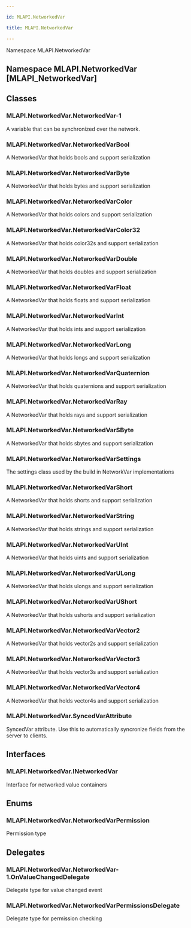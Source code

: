 ```yaml
---

id: MLAPI.NetworkedVar

title: MLAPI.NetworkedVar

---
```


Namespace MLAPI.NetworkedVar

## Namespace MLAPI.NetworkedVar [MLAPI_NetworkedVar]

<div class="markdown level0 summary" markdown="1">

</div>

<div class="markdown level0 conceptual" markdown="1">

</div>

<div class="markdown level0 remarks" markdown="1">

</div>

## Classes

### MLAPI.NetworkedVar.NetworkedVar-1

<div class="section" markdown="1">

A variable that can be synchronized over the network.

</div>

### MLAPI.NetworkedVar.NetworkedVarBool

<div class="section" markdown="1">

A NetworkedVar that holds bools and support serialization

</div>

### MLAPI.NetworkedVar.NetworkedVarByte

<div class="section" markdown="1">

A NetworkedVar that holds bytes and support serialization

</div>

### MLAPI.NetworkedVar.NetworkedVarColor

<div class="section" markdown="1">

A NetworkedVar that holds colors and support serialization

</div>

### MLAPI.NetworkedVar.NetworkedVarColor32

<div class="section" markdown="1">

A NetworkedVar that holds color32s and support serialization

</div>

### MLAPI.NetworkedVar.NetworkedVarDouble

<div class="section" markdown="1">

A NetworkedVar that holds doubles and support serialization

</div>

### MLAPI.NetworkedVar.NetworkedVarFloat

<div class="section" markdown="1">

A NetworkedVar that holds floats and support serialization

</div>

### MLAPI.NetworkedVar.NetworkedVarInt

<div class="section" markdown="1">

A NetworkedVar that holds ints and support serialization

</div>

### MLAPI.NetworkedVar.NetworkedVarLong

<div class="section" markdown="1">

A NetworkedVar that holds longs and support serialization

</div>

### MLAPI.NetworkedVar.NetworkedVarQuaternion

<div class="section" markdown="1">

A NetworkedVar that holds quaternions and support serialization

</div>

### MLAPI.NetworkedVar.NetworkedVarRay

<div class="section" markdown="1">

A NetworkedVar that holds rays and support serialization

</div>

### MLAPI.NetworkedVar.NetworkedVarSByte

<div class="section" markdown="1">

A NetworkedVar that holds sbytes and support serialization

</div>

### MLAPI.NetworkedVar.NetworkedVarSettings

<div class="section" markdown="1">

The settings class used by the build in NetworkVar implementations

</div>

### MLAPI.NetworkedVar.NetworkedVarShort

<div class="section" markdown="1">

A NetworkedVar that holds shorts and support serialization

</div>

### MLAPI.NetworkedVar.NetworkedVarString

<div class="section" markdown="1">

A NetworkedVar that holds strings and support serialization

</div>

### MLAPI.NetworkedVar.NetworkedVarUInt

<div class="section" markdown="1">

A NetworkedVar that holds uints and support serialization

</div>

### MLAPI.NetworkedVar.NetworkedVarULong

<div class="section" markdown="1">

A NetworkedVar that holds ulongs and support serialization

</div>

### MLAPI.NetworkedVar.NetworkedVarUShort

<div class="section" markdown="1">

A NetworkedVar that holds ushorts and support serialization

</div>

### MLAPI.NetworkedVar.NetworkedVarVector2

<div class="section" markdown="1">

A NetworkedVar that holds vector2s and support serialization

</div>

### MLAPI.NetworkedVar.NetworkedVarVector3

<div class="section" markdown="1">

A NetworkedVar that holds vector3s and support serialization

</div>

### MLAPI.NetworkedVar.NetworkedVarVector4

<div class="section" markdown="1">

A NetworkedVar that holds vector4s and support serialization

</div>

### MLAPI.NetworkedVar.SyncedVarAttribute

<div class="section" markdown="1">

SyncedVar attribute. Use this to automatically syncronize fields from
the server to clients.

</div>

## Interfaces

### MLAPI.NetworkedVar.INetworkedVar

<div class="section" markdown="1">

Interface for networked value containers

</div>

## Enums

### MLAPI.NetworkedVar.NetworkedVarPermission

<div class="section" markdown="1">

Permission type

</div>

## Delegates

### MLAPI.NetworkedVar.NetworkedVar-1.OnValueChangedDelegate

<div class="section" markdown="1">

Delegate type for value changed event

</div>

### MLAPI.NetworkedVar.NetworkedVarPermissionsDelegate

<div class="section" markdown="1">

Delegate type for permission checking

</div>
